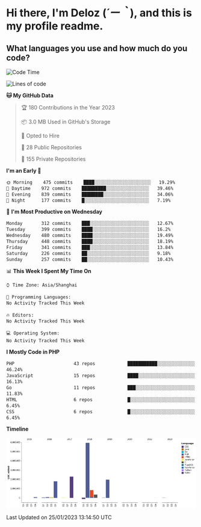 # **Hi there, I'm Deloz (*´ー｀*), and this is my profile readme.**
<!--  [![Profile views](https://gpvc.arturio.dev/dank-del)](https://github.com/dank-del) -->
## **What languages you use and how much do you code?**

<!--START_SECTION:waka-->
![Code Time](http://img.shields.io/badge/Code%20Time-725%20hrs%2042%20mins-blue)

![Lines of code](https://img.shields.io/badge/From%20Hello%20World%20I%27ve%20Written-13%20Million%20lines%20of%20code-blue)

**🐱 My GitHub Data** 

> 🏆 180 Contributions in the Year 2023
 > 
> 📦 3.0 MB Used in GitHub's Storage 
 > 
> 💼 Opted to Hire
 > 
> 📜 28 Public Repositories 
 > 
> 🔑 155 Private Repositories  
 > 
**I'm an Early 🐤** 

```text
🌞 Morning    475 commits    ████░░░░░░░░░░░░░░░░░░░░░   19.29% 
🌆 Daytime    972 commits    █████████░░░░░░░░░░░░░░░░   39.46% 
🌃 Evening    839 commits    ████████░░░░░░░░░░░░░░░░░   34.06% 
🌙 Night      177 commits    █░░░░░░░░░░░░░░░░░░░░░░░░   7.19%

```
📅 **I'm Most Productive on Wednesday** 

```text
Monday       312 commits    ███░░░░░░░░░░░░░░░░░░░░░░   12.67% 
Tuesday      399 commits    ████░░░░░░░░░░░░░░░░░░░░░   16.2% 
Wednesday    480 commits    ████░░░░░░░░░░░░░░░░░░░░░   19.49% 
Thursday     448 commits    ████░░░░░░░░░░░░░░░░░░░░░   18.19% 
Friday       341 commits    ███░░░░░░░░░░░░░░░░░░░░░░   13.84% 
Saturday     226 commits    ██░░░░░░░░░░░░░░░░░░░░░░░   9.18% 
Sunday       257 commits    ██░░░░░░░░░░░░░░░░░░░░░░░   10.43%

```


📊 **This Week I Spent My Time On** 

```text
⌚︎ Time Zone: Asia/Shanghai

💬 Programming Languages: 
No Activity Tracked This Week

🔥 Editors: 
No Activity Tracked This Week

💻 Operating System: 
No Activity Tracked This Week

```

**I Mostly Code in PHP** 

```text
PHP                      43 repos            ███████████░░░░░░░░░░░░░░   46.24% 
JavaScript               15 repos            ████░░░░░░░░░░░░░░░░░░░░░   16.13% 
Go                       11 repos            ███░░░░░░░░░░░░░░░░░░░░░░   11.83% 
HTML                     6 repos             █░░░░░░░░░░░░░░░░░░░░░░░░   6.45% 
CSS                      6 repos             █░░░░░░░░░░░░░░░░░░░░░░░░   6.45%

```


**Timeline**

![Chart not found](https://raw.githubusercontent.com/deloz/deloz/main/charts/bar_graph.png) 


 Last Updated on 25/01/2023 13:14:50 UTC
<!--END_SECTION:waka-->
